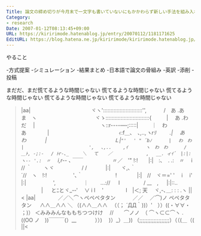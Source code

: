 ```yaml
---
Title: 論文の締め切りが今月末で一文字も書いていないにもかかわらず新しい手法を組み入れる想定外の事態になって
Category:
- research
Date: 2007-01-12T08:13:45+09:00
URL: https://kiririmode.hatenablog.jp/entry/20070112/1181171625
EditURL: https://blog.hatena.ne.jp/kiririmode/kiririmode.hatenablog.jp/atom/entry/8454420450078217704
---
```



やること

-方式提案
-シミュレーション
-結果まとめ
-日本語で論文の骨組み
-英訳
-添削
-投稿

まだだ、まだ慌てるような時間じゃない
慌てるような時間じゃない
慌てるような時間じゃない
慌てるような時間じゃない
慌てるような時間じゃない
>|aa|
　　　　　　　　　　　 ヾヽ'::::::::::::::::::::::::::'',　　　 /　あ .あ　ま　ヽ
　　　　　　　　 　 　 ヾゝ:::::::::::::::::::::::::::::{ 　 　 |　 あ .わ　だ　 |
　　　　　　　　　　　　 ヽ::r----―‐;:::::|　 　 ｜　わ　あ　　　　|
　　　　　　　　　　　　　ｨ:f＿､　､_,..,ヽrﾘ　 　 .|　 あ　わ　　 　 |
　　　　　　　　　 　　　 Ｌ|` "'　 ' " ´bﾉ 　 　 |　 わ　わ　　 　 |
　　　　　　　　　　　　　　',　 ､,..　　 ,ｲ　　　　ヽ　わ　わ　　　 /
　　　　　　　　　　　　　＿ﾄ, ‐;:-　 / ﾄr-､_　　　＼　 て 　 ／
　　　　　　　,　 __. ィｲ´　|:|: ヽ-- '.:　〃 　 `i,r-- ､_ ￣￣
　　　　　 〃／　'" !:!　　|:|　:､　. .:　〃　 i // ｀　　 ヽヾ
　　　　　/ /　　 　 |:|　　ヾ,､｀　　´//　ヽ　!:!　　　　　'､｀
　　　　　　!　 　 　 |:|　//　ヾ＝=' '　 i　 i' |:|　 　 　 　 ',
　　　　　｜　　 ...:// 　 l　　　 　 / __　, 　 |:|::.. 　 　 　 |
　 とﾆとヾ_-‐'　 ∨ i l　 '　　　　 l　|＜; 天　 ヾ,-､＿: : : .ヽ
||<
>|aa|
　　　　／／＼⌒ヽペペペタタン
　　　／／　 ／⌒)ノ ペペタタタン
　 ∧∧＿∧∧ ＼ （(∧∧＿∧∧
　（（； ´ДД｀))）'　））((・∀∀・ ；)） ＜みみみんなももちつつけけ
　//　　⌒ノノ　（ ⌒ヽ⊂⊂⌒ヽ
.((OO ノ　))￣￣￣(）__ 　　　 ））)
　)）_）＿)) （;;;;;;;;;;;;;;;;;;;）（（(＿（(
||<
